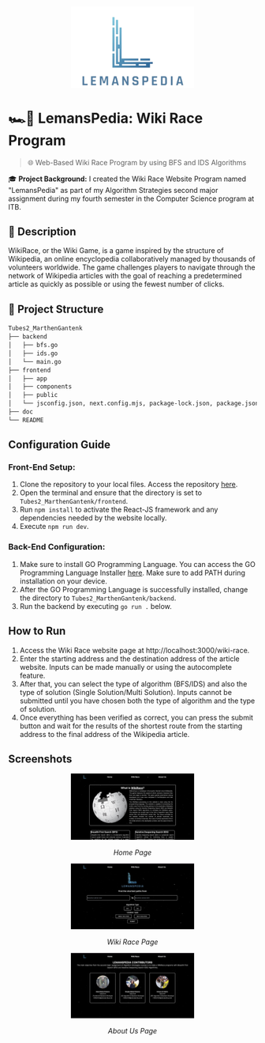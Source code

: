 <div align="center">
  <img src="./frontend/public/Lemanspedia_Slogan-removebg.png" alt="Lemans Pedia" width="250"/>
</div>

# 🏎️🏁 LemansPedia: Wiki Race Program 

> 🌐 Web-Based Wiki Race Program by using BFS and IDS Algorithms

🎓 **Project Background:**
I created the Wiki Race Website Program named "LemansPedia" as part of my Algorithm Strategies second major assignment during my fourth semester in the Computer Science program at ITB.

## 📝 Description
WikiRace, or the Wiki Game, is a game inspired by the structure of Wikipedia, an online encyclopedia collaboratively managed by thousands of volunteers worldwide. The game challenges players to navigate through the network of Wikipedia articles with the goal of reaching a predetermined article as quickly as possible or using the fewest number of clicks.

## 📁 Project Structure
```bash
Tubes2_MarthenGantenk
├── backend
│   ├── bfs.go
│   ├── ids.go
│   └── main.go
├── frontend
│   ├── app
│   ├── components
│   ├── public
│   └── jsconfig.json, next.config.mjs, package-lock.json, package.json, postcss.config.js
├── doc
└── README
```

## Configuration Guide

### Front-End Setup:
1. Clone the repository to your local files. Access the repository [here](repository-link).
2. Open the terminal and ensure that the directory is set to `Tubes2_MarthenGantenk/frontend`.
3. Run `npm install` to activate the React-JS framework and any dependencies needed by the website locally.
4. Execute `npm run dev`.

### Back-End Configuration:
1. Make sure to install GO Programming Language. You can access the GO Programming Language Installer [here](https://go.dev/doc/install). Make sure to add PATH during installation on your device.
2. After the GO Programming Language is successfully installed, change the directory to `Tubes2_MarthenGantenk/backend`.
3. Run the backend by executing `go run .` below.

## How to Run
1. Access the Wiki Race website page at http://localhost:3000/wiki-race.
2. Enter the starting address and the destination address of the article website. Inputs can be made manually or using the autocomplete feature.
3. After that, you can select the type of algorithm (BFS/IDS) and also the type of solution (Single Solution/Multi Solution). Inputs cannot be submitted until you have chosen both the type of algorithm and the type of solution.
4. Once everything has been verified as correct, you can press the submit button and wait for the results of the shortest route from the starting address to the final address of the Wikipedia article.

## Screenshots

<div align="center">
  <img src="./frontend/public/home.png" alt="Home Page" width="250"/>
  <p><i>Home Page</i></p>
</div>

<div align="center">
  <img src="./frontend/public/wiki-race.png" alt="About Us" width="250"/>
  <p><i>Wiki Race Page</i></p>
</div>

<div align="center">
  <img src="./frontend/public/about-us.png" alt="CBIR" width="250"/>
  <p><i>About Us Page</i></p>
</div>
